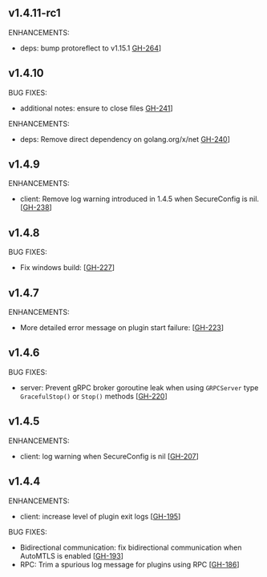 ## v1.4.11-rc1

ENHANCEMENTS:

* deps: bump protoreflect to v1.15.1 [GH-264](https://github.com/hashicorp/go-plugin/pull/264)]

## v1.4.10

BUG FIXES:

* additional notes: ensure to close files [GH-241](https://github.com/hashicorp/go-plugin/pull/241)]

ENHANCEMENTS:

* deps: Remove direct dependency on golang.org/x/net [GH-240](https://github.com/hashicorp/go-plugin/pull/240)]

## v1.4.9

ENHANCEMENTS:

* client: Remove log warning introduced in 1.4.5 when SecureConfig is nil. [[GH-238](https://github.com/hashicorp/go-plugin/pull/238)]

## v1.4.8

BUG FIXES:

* Fix windows build: [[GH-227](https://github.com/hashicorp/go-plugin/pull/227)]

## v1.4.7

ENHANCEMENTS:

* More detailed error message on plugin start failure: [[GH-223](https://github.com/hashicorp/go-plugin/pull/223)]

## v1.4.6

BUG FIXES:

* server: Prevent gRPC broker goroutine leak when using `GRPCServer` type `GracefulStop()` or `Stop()` methods [[GH-220](https://github.com/hashicorp/go-plugin/pull/220)]

## v1.4.5

ENHANCEMENTS:

* client: log warning when SecureConfig is nil [[GH-207](https://github.com/hashicorp/go-plugin/pull/207)]


## v1.4.4

ENHANCEMENTS:

* client: increase level of plugin exit logs [[GH-195](https://github.com/hashicorp/go-plugin/pull/195)]

BUG FIXES:

* Bidirectional communication: fix bidirectional communication when AutoMTLS is enabled [[GH-193](https://github.com/hashicorp/go-plugin/pull/193)]
* RPC: Trim a spurious log message for plugins using RPC [[GH-186](https://github.com/hashicorp/go-plugin/pull/186)]
